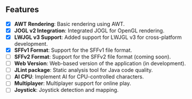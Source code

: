 ## Features

- [x] **AWT Rendering**: Basic rendering using AWT.
- [x] **JOGL v2 Integration**: Integrated JOGL for OpenGL rendering.
- [x] **LWJGL v3 Support**: Added support for LWJGL v3 for cross-platform development.
- [x] **SFFv1 Format**: Support for the SFFv1 file format.
- [ ] **SFFv2 Format**: Support for the SFFv2 file format (coming soon).
- [ ] **Web Version**: Web-based version of the application (in development).
- [ ] **JLint package**: Static analysis tool for Java code quality.
- [ ] **AI CPU**: Implement AI for CPU-controlled characters.
- [ ] **Multiplayer**: Multiplayer support for online play.
- [ ] **Joystick**: Joystick detection and mapping.
